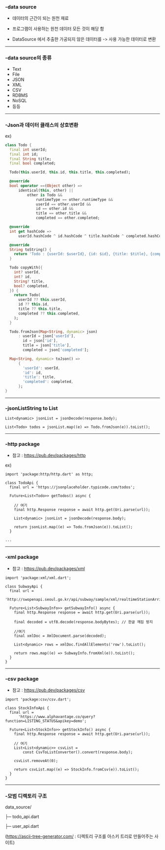 ### -data source

- 데이터의 근간이 되는 원천 재료

- 프로그램이 사용하는 원천 데이터 모든 것이 해당 함

- DataSource 에서 추출한 가공되지 않은 데이터를 -> 사용 가능한 데이터로 변환

***

### -data source의 종류

- Text
- File
- JSON
- XML
- CSV
- RDBMS
- NoSQL
- 등등

***

### -Json과 데이터 클래스의 상호변환

ex)

```dart
class Todo {
  final int userId;
  final int id;
  final String title;
  final bool completed;

  Todo(this.userId, this.id, this.title, this.completed);

  @override
  bool operator ==(Object other) =>
      identical(this, other) ||
          other is Todo &&
              runtimeType == other.runtimeType &&
              userId == other.userId &&
              id == other.id &&
              title == other.title &&
              completed == other.completed;

  @override
  int get hashCode =>
      userId.hashCode ^ id.hashCode ^ title.hashCode ^ completed.hashCode;

  @override
  String toString() {
    return 'Todo : {userId: $userId}, {id: $id}, {title: $title}, {completed: $completed}';
  }

  Todo copyWith({
    int? userId,
    int? id,
    String? title,
    bool? completed,
  }) {
    return Todo(
      userId ?? this.userId,
      id ?? this.id,
      title ?? this.title,
      completed ?? this.completed,
    );
  }

  Todo.fromJson(Map<String, dynamic> json)
      : userId = json['userId'],
        id = json['id'],
        title = json['title'],
        completed = json['completed'];

  Map<String, dynamic> toJson() =>
      {
        'userId': userId,
        'id': id,
        'title': title,
        'completed': completed,
      };
}
```

***

### -jsonListString to List<Model>

```
List<dynamic> jsonList = jsonDecode(response.body);

List<Todo> todos = jsonList.map((e) => Todo.fromJson(e)).toList();
```

***

### -http package

- 참고 : https://pub.dev/packages/http

ex)

```
import 'package:http/http.dart' as http;

class TodoApi {
  final url = 'https://jsonplaceholder.typicode.com/todos';

  Future<List<Todo>> getTodos() async {
  
    // 여기
    final http.Response response = await http.get(Uri.parse(url));

    List<dynamic> jsonList = jsonDecode(response.body);

    return jsonList.map((e) => Todo.fromJson(e)).toList();
  }
  
...
```

***

### -xml package

- 참고 : https://pub.dev/packages/xml

```
import 'package:xml/xml.dart';

class SubwayApi {
  final url =
      'http://swopenapi.seoul.go.kr/api/subway/sample/xml/realtimeStationArrival/0/5/%EC%84%9C%EC%9A%B8';

  Future<List<SubwayInfo>> getSubwayInfo() async {
    final http.Response response = await http.get(Uri.parse(url));

    final decoded = utf8.decode(response.bodyBytes); // 한글 깨짐 방지

    //여기
    final xmlDoc = XmlDocument.parse(decoded);

    List<dynamic> rows = xmlDoc.findAllElements('row').toList();

    return rows.map((e) => SubwayInfo.fromXml(e)).toList();
  }
}
```

***

### -csv package

- 참고 : https://pub.dev/packages/csv

```
import 'package:csv/csv.dart';

class StockInfoApi {
  final url =
      'https://www.alphavantage.co/query?function=LISTING_STATUS&apikey=demo';

  Future<List<StockInfo>> getStockInfo() async {
    final http.Response response = await http.get(Uri.parse(url));
    
    // 여기
    List<List<dynamic>> csvList =
        const CsvToListConverter().convert(response.body);

    csvList.removeAt(0);

    return csvList.map((e) => StockInfo.fromCsv(e)).toList();
  }
}

```

***

### -모범 디렉토리 구조

data_source/

├─ todo_api.dart

├─ user_api.dart

(https://ascii-tree-generator.com/ : 디렉토리 구조를 아스키 트리로 만들어주는 사이트)